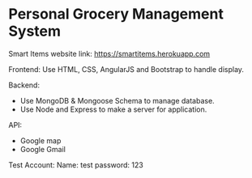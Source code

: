 # Personal Grocery Management System
Smart Items 
website link: https://smartitems.herokuapp.com

Frontend:
Use HTML, CSS, AngularJS and Bootstrap to handle display.

Backend:
- Use MongoDB & Mongoose Schema to manage database.
- Use Node and Express to make a server for application. 

API: 
- Google map 
- Google Gmail

Test Account: 
Name: test
password: 123
